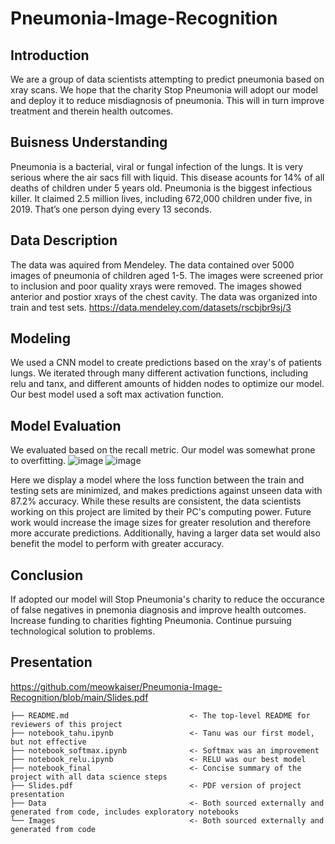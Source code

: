 # Pneumonia-Image-Recognition
## Introduction
We are a group of data scientists attempting to predict pneumonia based on xray scans. We hope that the charity Stop Pneumonia will adopt our model and deploy it to reduce misdiagnosis of pneumonia. This will in turn improve treatment and therein health outcomes.

## Buisness Understanding
Pneumonia is a bacterial, viral or fungal infection of the lungs. It is very serious where the air sacs fill with liquid. This disease acounts for 14% of all deaths of children under 5 years old.
Pneumonia is the biggest infectious killer.  It claimed 2.5 million lives, including 672,000 children under five, in 2019.
That’s one person dying every 13 seconds.

## Data Description
The data was aquired from Mendeley. The data contained over 5000 images of pneumonia of children aged 1-5. The images were screened prior to inclusion and poor quality xrays were removed. The images showed anterior and postior xrays of the chest cavity.
The data was organized into train and test sets.
https://data.mendeley.com/datasets/rscbjbr9sj/3
## Modeling
We used a CNN model to create predictions based on the xray's of patients lungs. We iterated through many different activation functions, including relu and tanx, and different amounts of hidden nodes to optimize our model. Our best model used a soft max activation function.

## Model Evaluation
We evaluated based on the recall metric.
Our model was somewhat prone to overfitting.
![image](https://user-images.githubusercontent.com/92397941/148302752-99096f53-9432-4e46-b34d-5f9c3ea2196a.png)
![image](https://user-images.githubusercontent.com/92397941/148302911-85978ed1-e540-49ff-880f-53413e8a504a.png)

Here we display a model where the loss function between the train and testing sets are minimized, and makes predictions against unseen data with 87.2% accuracy. While these results are consistent, the data scientists working on this project are limited by their PC's computing power. Future work would increase the image sizes for greater resolution and therefore more accurate predictions. Additionally, having a larger data set would also benefit the model to perform with greater accuracy.

## Conclusion
If adopted our model will Stop Pneumonia's charity to reduce the occurance of false negatives in pnemonia diagnosis and improve health outcomes.
Increase funding to charities fighting Pneumonia.
Continue pursuing technological solution to problems.

## Presentation
https://github.com/meowkaiser/Pneumonia-Image-Recognition/blob/main/Slides.pdf

```
├── README.md                           <- The top-level README for reviewers of this project
├── notebook_tahu.ipynb                 <- Tanu was our first model, but not effective
├── notebook_softmax.ipynb              <- Softmax was an improvement
├── notebook_relu.ipynb                 <- RELU was our best model
├── notebook_final                      <- Concise summary of the project with all data science steps
├── Slides.pdf                          <- PDF version of project presentation
├── Data                                <- Both sourced externally and generated from code, includes exploratory notebooks
└── Images                              <- Both sourced externally and generated from code
```  
